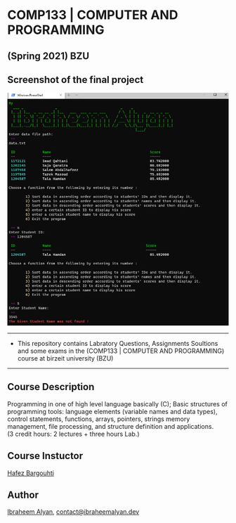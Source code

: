 # COMP133 | COMPUTER AND PROGRAMMING 
## (Spring 2021) BZU
    
    
## Screenshot of the final project
![Screenshot of final project](https://github.com/ibraheemalayan/COMP133_BZU/raw/main/Final_Project/Screenshot.png)

-----------------------------------------------
* This repository contains Labratory Questions, Assignments Soultions and some exams in the (COMP133 | COMPUTER AND PROGRAMMING) course at birzeit university (BZU)
-----------------------------------------------

## Course Description
Programming in one of high level language basically (C); Basic structures of programming tools: language elements (variable names and data types), control statements, functions, arrays, pointers, strings memory management, file processing, and structure definition and applications.  
(3 credit hours: 2 lectures + three hours Lab.)


## Course Instuctor
[Hafez Bargouhti](https://www.birzeit.edu/en/faculty-staff/hafez-barghouthi)

## Author
[Ibraheem Alyan](https://www.ibraheemalyan.dev/), contact@ibraheemalyan.dev
